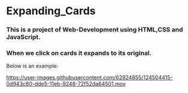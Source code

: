 # Expanding_Cards


### This is a project of Web-Development using HTML,CSS and JavaScript.
### When we click on cards it expands to its original.


Below is an example:

https://user-images.githubusercontent.com/62924855/124504415-0d943c80-dde5-11eb-9248-72f52da64501.mov

